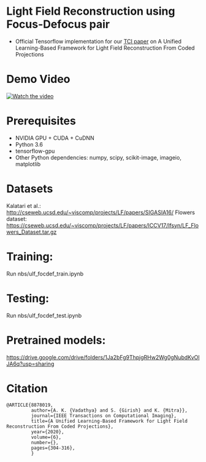 # Light Field Reconstruction using Focus-Defocus pair
- Official Tensorflow implementation for our [TCI paper](https://ieeexplore.ieee.org/stamp/stamp.jsp?tp=&arnumber=8878019) on A Unified Learning-Based Framework for Light Field Reconstruction From Coded Projections

# Demo Video
[![Watch the video](https://i.imgur.com/SCpwnAU.png)](https://youtu.be/dVxvcEwRS_U)

# Prerequisites
- NVIDIA GPU + CUDA + CuDNN
- Python 3.6
- tensorflow-gpu
- Other Python dependencies: numpy, scipy, scikit-image, imageio, matplotlib

# Datasets
Kalatari et al.: http://cseweb.ucsd.edu/~viscomp/projects/LF/papers/SIGASIA16/
Flowers dataset: https://cseweb.ucsd.edu/~viscomp/projects/LF/papers/ICCV17/lfsyn/LF_Flowers_Dataset.tar.gz

# Training:
Run nbs/ulf_focdef_train.ipynb

# Testing:
Run nbs/ulf_focdef_test.ipynb

# Pretrained models:
https://drive.google.com/drive/folders/1Ja2bFg9ThpjgRHw2Wg0gNubdKvOlJA6q?usp=sharing

# Citation
```
@ARTICLE{8878019, 
         author={A. K. {Vadathya} and S. {Girish} and K. {Mitra}}, 
         journal={IEEE Transactions on Computational Imaging}, 
         title={A Unified Learning-Based Framework for Light Field Reconstruction From Coded Projections}, 
         year={2020}, 
         volume={6}, 
         number={}, 
         pages={304-316},
         }
```
